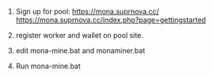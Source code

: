 1. Sign up for pool:
https://mona.suprnova.cc/
https://mona.suprnova.cc/index.php?page=gettingstarted

2. register worker and wallet on pool site.

3. edit mona-mine.bat and monaminer.bat

4. Run mona-mine.bat